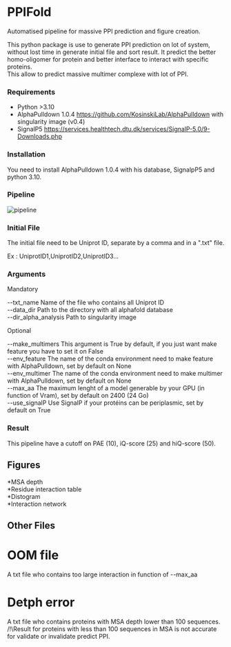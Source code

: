 # PPIFold
Automatised pipeline for massive PPI prediction and figure creation.

This python package is use to generate PPI prediction on lot of system, without lost time in generate initial file and sort result.
It predict the better homo-oligomer for protein and better interface to interact with specific proteins.<br>
This allow to predict massive multimer complexe with lot of PPI.

### Requirements

- Python >3.10
- AlphaPulldown 1.0.4 https://github.com/KosinskiLab/AlphaPulldown with singularity image (v0.4)
- SignalP5 https://services.healthtech.dtu.dk/services/SignalP-5.0/9-Downloads.php

### Installation

You need to install AlphaPulldown 1.0.4 with his database, SignalpP5 and python 3.10.

### Pipeline

![pipeline](https://github.com/user-attachments/assets/21dc8eab-5322-4f00-942f-bdac4d723b72)


### Initial File

The initial file need to be Uniprot ID, separate by a comma and in a ".txt" file.

Ex : UniprotID1,UniprotID2,UniprotID3...

### Arguments

Mandatory

 --txt_name Name of the file who contains all Uniprot ID <br>
 --data_dir Path to the directory with all alphafold database <br>
 --dir_alpha_analysis Path to singularity image <br>

Optional

--make_multimers This argument is True by default, if you just want make feature you have to set it on False <br>
--env_feature The name of the conda environment need to make feature with AlphaPulldown, set by default on None <br>
--env_multimer The name of the conda environment need to make multimer with AlphaPulldown, set by default on None <br>
--max_aa The maximum lenght of a model generable by your GPU (in function of Vram), set by default on 2400 (24 Go) <br>
--use_signalP Use SignalP if your protéins can be periplasmic, set by default on True <br>

### Result

This pipeline have a cutoff on PAE (10), iQ-score (25) and hiQ-score (50).


## Figures
*MSA depth<br>
*Residue interaction table<br>
*Distogram<br>
*Interaction network<br>

## Other Files
# OOM file
A txt file who contains too large interaction in function of --max_aa<br>
# Detph error
A txt file who contains proteins with MSA depth lower than 100 sequences.<br>
/!\Result for proteins with less than 100 sequences in MSA is not accurate for validate or invalidate predict PPI.<br>
